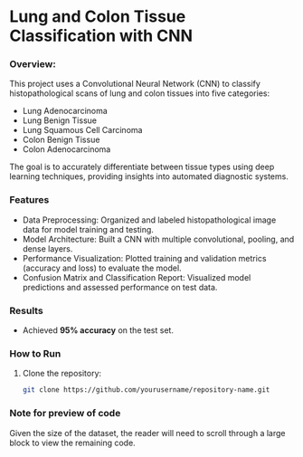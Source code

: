 # **Lung and Colon Tissue Classification with CNN**
### Overview: 
This project uses a Convolutional Neural Network (CNN) to classify histopathological scans of lung and colon tissues into five categories:

* Lung Adenocarcinoma
* Lung Benign Tissue
* Lung Squamous Cell Carcinoma
* Colon Benign Tissue
* Colon Adenocarcinoma

The goal is to accurately differentiate between tissue types using deep learning techniques, providing insights into automated diagnostic systems.

### Features
* Data Preprocessing: Organized and labeled histopathological image data for model training and testing.
* Model Architecture: Built a CNN with multiple convolutional, pooling, and dense layers.
* Performance Visualization: Plotted training and validation metrics (accuracy and loss) to evaluate the model.
* Confusion Matrix and Classification Report: Visualized model predictions and assessed performance on test data.

### Results
* Achieved **95% accuracy** on the test set.

### How to Run
1. Clone the repository:
   ```bash
   git clone https://github.com/yourusername/repository-name.git

### Note for preview of code
Given the size of the dataset, the reader will need to scroll through a large block to view the remaining code.
